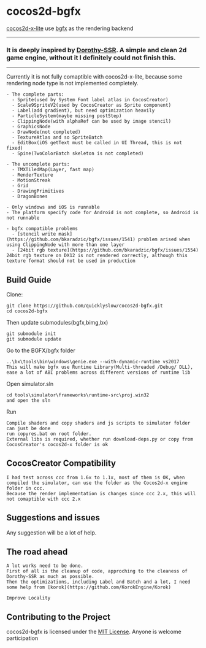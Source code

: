 cocos2d-bgfx
==========================

[cocos2d-x-lite](https://github.com/cocos-creator/cocos2d-x-lite/tree/v1.10-release) use [bgfx](https://github.com/bkaradzic/bgfx) as the rendering backend

------------------------------------------------

### It is deeply inspired by [Dorothy-SSR](https://github.com/IppClub/Dorothy-SSR). A simple and clean 2d game engine, without it I definitely could not finish this.

------------------------------------------------
Currently it is not fully comaptible with cocos2d-x-lite, because some rendering node type is not implemented completely.
```
- The complete parts:
  - Sprite(used by System Font label atlas in CocosCreator)
  - Scale9SpriteV2(used by CocosCreator as Sprite component)
  - Label(add gradient), but need optimization heavily
  - ParticleSystem(maybe missing postStep)
  - ClippingNode(with alphaRef can be used by image stencil)
  - GraphicsNode
  - DrawNode(not completed)
  - TextureAtlas and so SpriteBatch
  - EditBox(iOS getText must be called in UI Thread, this is not fixed)
  - Spine(TwoColorBatch skeleton is not completed)

- The uncomplete parts:
  - TMXTiledMap(Layer, fast map)
  - RenderTexture
  - MotionStreak
  - Grid
  - DrawingPrimitives
  - DragonBones

- Only windows and iOS is runnable
- The platform specify code for Android is not complete, so Android is not runnable

- bgfx compatible problems
  - [stencil write mask](https://github.com/bkaradzic/bgfx/issues/1541) problem arised when using ClippingNode with more than one layer
  - [24bit rgb texture](https://github.com/bkaradzic/bgfx/issues/1554) 24bit rgb texture on DX12 is not rendered correctly, although this texture format should not be used in production
```

Build Guide
-----------------------
Clone:
```
git clone https://github.com/quicklyslow/cocos2d-bgfx.git
cd cocos2d-bgfx
```
Then update submodules(bgfx,bimg,bx)
```
git submodule init
git submodule update
```
Go to the BGFX/bgfx folder
```
..\bx\tools\bin\windows\genie.exe --with-dynamic-runtime vs2017
This will make bgfx use Runtime Library(Multi-threaded /Debug/ DLL), ease a lot of ABI problems across different versions of runtime lib
```
Open simulator.sln
```
cd tools\simulator\frameworks\runtime-src\proj.win32
and open the sln
```
Run
```
Compile shaders and copy shaders and js scripts to simulator folder can just be done
run copyres.bat on root folder.
External libs is required, whether run download-deps.py or copy from CocosCreator's cocos2d-x folder is ok
```

CocosCreator Compatibility
------------------------
```
I had test across ccc from 1.6x to 1.1x, most of them is OK, when compiled the simulator, can use the folder as the Cocos2d-x engine folder in ccc.
Because the render implementation is changes since ccc 2.x, this will not comaptible with ccc 2.x
```

Suggestions and issues
-----------------------
Any suggestion will be a lot of help.

The road ahead
----------------------
```
A lot works need to be done.
First of all is the cleanup of code, approching to the cleaness of Dorothy-SSR as much as possible.
Then the optimizations, including Label and Batch and a lot, I need some help from [korok](https://github.com/KorokEngine/Korok)

Improve Locality
```
Contributing to the Project
--------------------------------

cocos2d-bgfx is licensed under the [MIT License](https://opensource.org/licenses/MIT). Anyone is welcome participation
